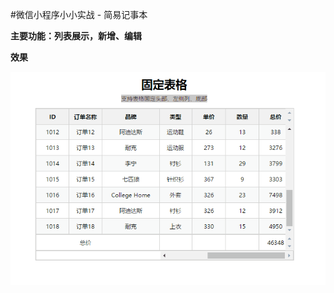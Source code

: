 #微信小程序小小实战  - 简易记事本

**主要功能：列表展示，新增、编辑**

**效果**

![效果图](https://raw.githubusercontent.com/ESnail/blockTable/master/demo.gif)